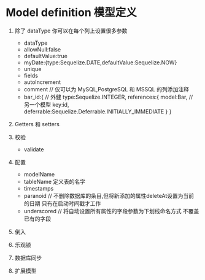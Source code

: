 # Model definition 模型定义

1.  除了 dataType 你可以在每个列上设置很多参数
    - dataType
    - allowNull:false
    - defaultValue:true
    - myDate:{type:Sequelize.DATE,defaultValue:Sequelize.NOW}
    - unique
    - fields
    - autoIncrement
    - comment   // 仅可以为 MySQL,PostgreSQL 和 MSSQL 的列添加注释
    - bar_id:{  // 外健
        type:Sequelize.INTEGER,
        references:{
            model:Bar, // 另一个模型
            key:id,
            deferrable:Sequelize.Deferrable.INITIALLY_IMMEDIATE
        }
    }

 2. Getters 和 setters  
 3. 校验
    - validate

 4. 配置
    - modelName 
    - tableName  定义表的名字
    - timestamps
    - paranoid // 不删除数据库的条目,但将新添加的属性deleteAt设置为当前的日期  只有在启动时间戳才工作
    - underscored // 将自动设置所有属性的字段参数为下划线命名方式   不覆盖已有的字段


  5. 倒入 

  6. 乐观锁
  7. 数据库同步
  8. 扩展模型